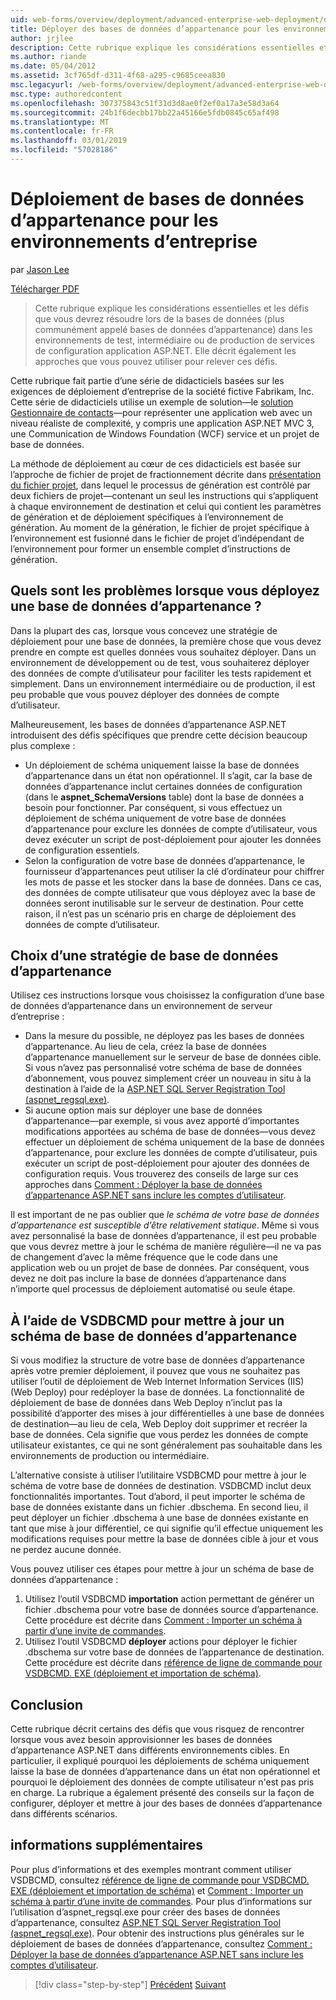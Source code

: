 ```yaml
---
uid: web-forms/overview/deployment/advanced-enterprise-web-deployment/deploying-membership-databases-to-enterprise-environments
title: Déployer des bases de données d’appartenance pour les environnements d’entreprise | Microsoft Docs
author: jrjlee
description: Cette rubrique explique les considérations essentielles et les défis que vous devrez relever lorsque vous configurez les bases de données ASP.NET application services (plus fréquent...
ms.author: riande
ms.date: 05/04/2012
ms.assetid: 3cf765df-d311-4f68-a295-c9685ceea830
msc.legacyurl: /web-forms/overview/deployment/advanced-enterprise-web-deployment/deploying-membership-databases-to-enterprise-environments
msc.type: authoredcontent
ms.openlocfilehash: 307375843c51f31d3d8ae0f2ef0a17a3e58d3a64
ms.sourcegitcommit: 24b1f6decbb17bb22a45166e5fdb0845c65af498
ms.translationtype: MT
ms.contentlocale: fr-FR
ms.lasthandoff: 03/01/2019
ms.locfileid: "57028186"
---
```

<a name="deploying-membership-databases-to-enterprise-environments"></a>Déploiement de bases de données d’appartenance pour les environnements d’entreprise
====================
par [Jason Lee](https://github.com/jrjlee)

[Télécharger PDF](https://msdnshared.blob.core.windows.net/media/MSDNBlogsFS/prod.evol.blogs.msdn.com/CommunityServer.Blogs.Components.WeblogFiles/00/00/00/63/56/8130.DeployingWebAppsInEnterpriseScenarios.pdf)

> Cette rubrique explique les considérations essentielles et les défis que vous devrez résoudre lors de la bases de données (plus communément appelé bases de données d’appartenance) dans les environnements de test, intermédiaire ou de production de services de configuration application ASP.NET. Elle décrit également les approches que vous pouvez utiliser pour relever ces défis.


Cette rubrique fait partie d’une série de didacticiels basées sur les exigences de déploiement d’entreprise de la société fictive Fabrikam, Inc. Cette série de didacticiels utilise un exemple de solution&#x2014;le [solution Gestionnaire de contacts](../web-deployment-in-the-enterprise/the-contact-manager-solution.md)&#x2014;pour représenter une application web avec un niveau réaliste de complexité, y compris une application ASP.NET MVC 3, une Communication de Windows Foundation (WCF) service et un projet de base de données.

La méthode de déploiement au cœur de ces didacticiels est basée sur l’approche de fichier de projet de fractionnement décrite dans [présentation du fichier projet](../web-deployment-in-the-enterprise/understanding-the-project-file.md), dans lequel le processus de génération est contrôlé par deux fichiers de projet&#x2014;contenant un seul les instructions qui s’appliquent à chaque environnement de destination et celui qui contient les paramètres de génération et de déploiement spécifiques à l’environnement de génération. Au moment de la génération, le fichier de projet spécifique à l’environnement est fusionné dans le fichier de projet d’indépendant de l’environnement pour former un ensemble complet d’instructions de génération.

## <a name="what-are-the-issues-when-you-deploy-a-membership-database"></a>Quels sont les problèmes lorsque vous déployez une base de données d’appartenance ?

Dans la plupart des cas, lorsque vous concevez une stratégie de déploiement pour une base de données, la première chose que vous devez prendre en compte est quelles données vous souhaitez déployer. Dans un environnement de développement ou de test, vous souhaiterez déployer des données de compte d’utilisateur pour faciliter les tests rapidement et simplement. Dans un environnement intermédiaire ou de production, il est peu probable que vous pouvez déployer des données de compte d’utilisateur.

Malheureusement, les bases de données d’appartenance ASP.NET introduisent des défis spécifiques que prendre cette décision beaucoup plus complexe :

- Un déploiement de schéma uniquement laisse la base de données d’appartenance dans un état non opérationnel. Il s’agit, car la base de données d’appartenance inclut certaines données de configuration (dans le **aspnet\_SchemaVersions** table) dont la base de données a besoin pour fonctionner. Par conséquent, si vous effectuez un déploiement de schéma uniquement de votre base de données d’appartenance pour exclure les données de compte d’utilisateur, vous devez exécuter un script de post-déploiement pour ajouter les données de configuration essentiels.
- Selon la configuration de votre base de données d’appartenance, le fournisseur d’appartenances peut utiliser la clé d’ordinateur pour chiffrer les mots de passe et les stocker dans la base de données. Dans ce cas, des données de compte utilisateur que vous déployez avec la base de données seront inutilisable sur le serveur de destination. Pour cette raison, il n’est pas un scénario pris en charge de déploiement des données de compte d’utilisateur.

## <a name="choosing-a-membership-database-strategy"></a>Choix d’une stratégie de base de données d’appartenance

Utilisez ces instructions lorsque vous choisissez la configuration d’une base de données d’appartenance dans un environnement de serveur d’entreprise :

- Dans la mesure du possible, ne déployez pas les bases de données d’appartenance. Au lieu de cela, créez la base de données d’appartenance manuellement sur le serveur de base de données cible. Si vous n’avez pas personnalisé votre schéma de base de données d’abonnement, vous pouvez simplement créer un nouveau in situ à la destination à l’aide de la [ASP.NET SQL Server Registration Tool (aspnet\_regsql.exe)](https://msdn.microsoft.com/library/ms229862(v=vs.100).aspx).
- Si aucune option mais sur déployer une base de données d’appartenance&#x2014;par exemple, si vous avez apporté d’importantes modifications apportées au schéma de base de données&#x2014;vous devez effectuer un déploiement de schéma uniquement de la base de données d’appartenance, pour exclure les données de compte d’utilisateur, puis exécuter un script de post-déploiement pour ajouter des données de configuration requis. Vous trouverez des conseils de large sur ces approches dans [Comment : Déployer la base de données d’appartenance ASP.NET sans inclure les comptes d’utilisateur](https://msdn.microsoft.com/library/ff361972(v=vs.100).aspx).

Il est important de ne pas oublier que *le schéma de votre base de données d’appartenance est susceptible d’être relativement statique*. Même si vous avez personnalisé la base de données d’appartenance, il est peu probable que vous devrez mettre à jour le schéma de manière régulière&#x2014;il ne va pas de changement d’avec la même fréquence que le code dans une application web ou un projet de base de données. Par conséquent, vous devez ne doit pas inclure la base de données d’appartenance dans n’importe quel processus de déploiement automatisé ou seule étape.

## <a name="using-vsdbcmd-to-update-a-membership-database-schema"></a>À l’aide de VSDBCMD pour mettre à jour un schéma de base de données d’appartenance

Si vous modifiez la structure de votre base de données d’appartenance après votre premier déploiement, il pouvez que vous ne souhaitez pas utiliser l’outil de déploiement de Web Internet Information Services (IIS) (Web Deploy) pour redéployer la base de données. La fonctionnalité de déploiement de base de données dans Web Deploy n’inclut pas la possibilité d’apporter des mises à jour différentielles à une base de données de destination&#x2014;au lieu de cela, Web Deploy doit supprimer et recréer la base de données. Cela signifie que vous perdez les données de compte utilisateur existantes, ce qui ne sont généralement pas souhaitable dans les environnements de production ou intermédiaire.

L’alternative consiste à utiliser l’utilitaire VSDBCMD pour mettre à jour le schéma de votre base de données de destination. VSDBCMD inclut deux fonctionnalités importantes. Tout d’abord, il peut importer le schéma de base de données existante dans un fichier .dbschema. En second lieu, il peut déployer un fichier .dbschema à une base de données existante en tant que mise à jour différentiel, ce qui signifie qu’il effectue uniquement les modifications requises pour mettre la base de données cible à jour et vous ne perdez aucune donnée.

Vous pouvez utiliser ces étapes pour mettre à jour un schéma de base de données d’appartenance :

1. Utilisez l’outil VSDBCMD **importation** action permettant de générer un fichier .dbschema pour votre base de données source d’appartenance. Cette procédure est décrite dans [Comment : Importer un schéma à partir d’une invite de commandes](https://msdn.microsoft.com/library/dd172135.aspx).
2. Utilisez l’outil VSDBCMD **déployer** actions pour déployer le fichier .dbschema sur votre base de données de l’appartenance de destination. Cette procédure est décrite dans [référence de ligne de commande pour VSDBCMD. EXE (déploiement et importation de schéma)](https://msdn.microsoft.com/library/dd193283.aspx).

## <a name="conclusion"></a>Conclusion

Cette rubrique décrit certains des défis que vous risquez de rencontrer lorsque vous avez besoin approvisionner les bases de données d’appartenance ASP.NET dans différents environnements cibles. En particulier, il expliqué pourquoi les déploiements de schéma uniquement laisse la base de données d’appartenance dans un état non opérationnel et pourquoi le déploiement des données de compte utilisateur n'est pas pris en charge. La rubrique a également présenté des conseils sur la façon de configurer, déployer et mettre à jour des bases de données d’appartenance dans différents scénarios.

## <a name="further-reading"></a>informations supplémentaires

Pour plus d’informations et des exemples montrant comment utiliser VSDBCMD, consultez [référence de ligne de commande pour VSDBCMD. EXE (déploiement et importation de schéma)](https://msdn.microsoft.com/library/dd193283.aspx) et [Comment : Importer un schéma à partir d’une invite de commandes](https://msdn.microsoft.com/library/dd172135.aspx). Pour plus d’informations sur l’utilisation d’aspnet\_regsql.exe pour créer des bases de données d’appartenance, consultez [ASP.NET SQL Server Registration Tool (aspnet\_regsql.exe)](https://msdn.microsoft.com/library/ms229862(v=vs.100).aspx). Pour obtenir des instructions plus générales sur le déploiement de bases de données d’appartenance, consultez [Comment : Déployer la base de données d’appartenance ASP.NET sans inclure les comptes d’utilisateur](https://msdn.microsoft.com/library/ff361972(v=vs.100).aspx).

> [!div class="step-by-step"]
> [Précédent](deploying-database-role-memberships-to-test-environments.md)
> [Suivant](excluding-files-and-folders-from-deployment.md)
